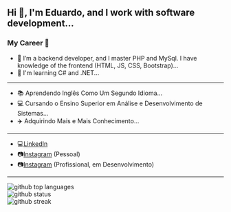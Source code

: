 ## Hi 👋, I'm Eduardo, and I work with software development...

### My Career :rocket:

- 🔭 I’m a backend developer, and I master PHP and MySql. I have knowledge of the frontend (HTML, JS, CSS, Bootstrap)...
- 🌱 I'm learning C# and .NET...
---
- :books: Aprendendo Inglês Como Um Segundo Idioma...
- :computer: Cursando o Ensino Superior em Análise e Desenvolvimento de Sistemas...
- :airplane: Adquirindo Mais e Mais Conhecimento...

---

- 💻[LinkedIn](https://www.linkedin.com/in/eduardo-moreira-a0980a157/)
-  📷[Instagram](https://www.instagram.com/eddu.moreira/) (Pessoal)
-   📷[Instagram](https://www.instagram.com/moreira.sza/) (Profissional, em Desenvolvimento)

---

<div class="flex w-full flex-col items-center">
    <img class="output" src="https://github-readme-stats.vercel.app/api/top-langs/?username=EduardoMoreiraDeSouza&amp;theme=vue-dark&amp;show_icons=true&amp;hide_border=false&amp;" alt="github top languages"><br/>
    <img class="output" src="https://github-readme-stats.vercel.app/api?username=EduardoMoreiraDeSouza&amp;theme=vue-dark&amp;show_icons=true&amp;hide_border=false&amp;count_private=true" alt="github status"><br/>
    <img class="output" src="https://github-readme-streak-stats.herokuapp.com/?user=EduardoMoreiraDeSouza&amp;theme=vue-dark&amp;hide_border=false" alt="github streak"><br/>
</div>
